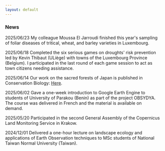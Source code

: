 ```yaml
---
layout: default
---
```


### News

2025/06/23 My colleague Moussa El Jarroudi finished this year's sampling of foliar diseases of tritical, wheat, and barley varieties in Luxembourg.

2025/06/18 Completed the six serious games on droughts' risk prevention led by Kevin Thibaut (ULiège) with towns of the Luxembourg Province (Belgium). I participated in the last round of each game session to act as town citizens needing assistance.

2025/06/14 Our work on the sacred forests of Japan is published in Conservation Biology: [Here](https://doi.org/10.1111/cobi.70093).

2025/06/02 Gave a one-week introduction to Google Earth Engine to students of University of Parakou (Benin) as part of the project OBSYDYA. The course was delivered in French and the material is available on demand.

2025/05/20 Participated in the second General Assembly of the Copernicus Land Monitoring Service in Krakow.

2024/12/01 Delivered a one-hour lecture on landscape ecology and applications of Earth Observation techniques to MSc students of National Taiwan Normal University (Taiwan).

